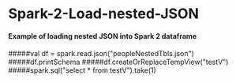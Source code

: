 # Spark-2-Load-nested-JSON
#### Example of loading nested JSON into Spark 2 dataframe
#####val df = spark.read.json("peopleNestedTbls.json")
#####df.printSchema
#####df.createOrReplaceTempView("testV")
#####spark.sql("select * from testV").take(1)
